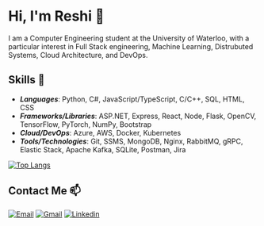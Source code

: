 # Hi, I'm Reshi 👋

I am a Computer Engineering student at the University of Waterloo, with a particular interest in Full Stack engineering, Machine Learning, Distrubuted Systems, Cloud Architecture, and DevOps.

## Skills 🔭

- **_Languages_**: Python, C#, JavaScript/TypeScript, C/C++, SQL, HTML, CSS
- **_Frameworks/Libraries_**: ASP.NET, Express, React, Node, Flask, OpenCV, TensorFlow, PyTorch, NumPy, Bootstrap
- **_Cloud/DevOps_**: Azure, AWS, Docker, Kubernetes
- **_Tools/Technologies_**: Git, SSMS, MongoDB, Nginx, RabbitMQ, gRPC, Elastic Stack, Apache Kafka, SQLite, Postman, Jira

[![Top Langs](https://github-readme-stats.vercel.app/api/top-langs/?username=ReshiAdavan&layout=compact&theme=apprentice&langs_count=10&custom_title=Reshi%27s%20Languages&hide=C,Pascal)](https://github.com/anuraghazra/github-readme-stats)

## Contact Me 📫

<!--
Email: [rtadavan@uwaterloo.ca](mailto:rtadavan@uwaterloo.ca)
LinkedIn: [linkedin.com/in/reshiadavan](https://www.linkedin.com/in/reshiadavan/)
--> 

[![Email](https://img.shields.io/badge/rtadavan@uwaterloo.ca-0078D4?logo=microsoft-outlook&logoColor=white)](mailto:rtadavan@uwaterloo.ca)
[![Gmail](https://img.shields.io/badge/reshiadavan27@gmail.com-c14438?&logo=Gmail&logoColor=white)](mailto:saenthan.p@gmail.com)
[![Linkedin](https://img.shields.io/badge/-Reshi_Adavan-blue?logo=Linkedin&logoColor=white)](https://www.linkedin.com/in/reshiadavan/) 

<!--
**ReshiAdavan/ReshiAdavan** is a ✨ _special_ ✨ repository because its `README.md` (this file) appears on your GitHub profile.

Here are some ideas to get you started:

- 🔭 I’m currently working on ...
- 🌱 I’m currently learning ...
- 👯 I’m looking to collaborate on ...
- 🤔 I’m looking for help with ...
- 💬 Ask me about ...
- 📫 How to reach me: ...
- 😄 Pronouns: ...
- ⚡ Fun fact: ...
-->